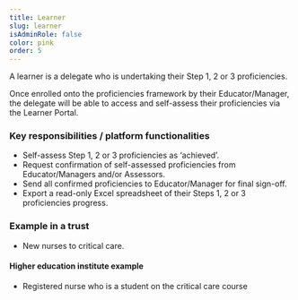 ```yaml
---
title: Learner
slug: learner
isAdminRole: false
color: pink
order: 5
---
```

A learner is a delegate who is undertaking their Step 1, 2 or 3 proficiencies​.

Once enrolled onto the proficiencies framework by their Educator/Manager, the delegate will be able to access and self-assess their proficiencies via the Learner Portal.​

### Key responsibilities / platform functionalities​

- Self-assess Step 1, 2 or 3 proficiencies as ‘achieved’.
- Request confirmation of self-assessed proficiencies from Educator/Managers and/or Assessors.
- Send all confirmed proficiencies to Educator/Manager for final sign-off​.
- Export a read-only Excel spreadsheet of their Steps 1, 2 or 3 proficiencies progress​.

<div class="role_trust-example">

### Example in a trust​
 
- New nurses to critical care.

#### Higher education institute example

- Registered nurse who is a student on the critical care course

</div>